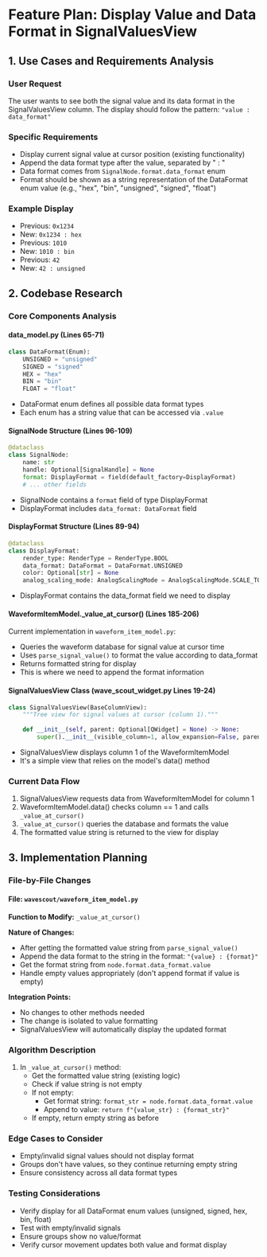 # Feature Plan: Display Value and Data Format in SignalValuesView

## 1. Use Cases and Requirements Analysis

### User Request
The user wants to see both the signal value and its data format in the SignalValuesView column. The display should follow the pattern: `"value : data_format"`

### Specific Requirements
- Display current signal value at cursor position (existing functionality)
- Append the data format type after the value, separated by " : "
- Data format comes from `SignalNode.format.data_format` enum
- Format should be shown as a string representation of the DataFormat enum value (e.g., "hex", "bin", "unsigned", "signed", "float")

### Example Display
- Previous: `0x1234`
- New: `0x1234 : hex`
- Previous: `1010`
- New: `1010 : bin`
- Previous: `42`
- New: `42 : unsigned`

## 2. Codebase Research

### Core Components Analysis

#### data_model.py (Lines 65-71)
```python
class DataFormat(Enum):
    UNSIGNED = "unsigned"
    SIGNED = "signed"
    HEX = "hex"
    BIN = "bin"
    FLOAT = "float"
```
- DataFormat enum defines all possible data format types
- Each enum has a string value that can be accessed via `.value`

#### SignalNode Structure (Lines 96-109)
```python
@dataclass
class SignalNode:
    name: str
    handle: Optional[SignalHandle] = None
    format: DisplayFormat = field(default_factory=DisplayFormat)
    # ... other fields
```
- SignalNode contains a `format` field of type DisplayFormat
- DisplayFormat includes `data_format: DataFormat` field

#### DisplayFormat Structure (Lines 89-94)
```python
@dataclass
class DisplayFormat:
    render_type: RenderType = RenderType.BOOL
    data_format: DataFormat = DataFormat.UNSIGNED
    color: Optional[str] = None
    analog_scaling_mode: AnalogScalingMode = AnalogScalingMode.SCALE_TO_ALL_DATA
```
- DisplayFormat contains the data_format field we need to display

#### WaveformItemModel._value_at_cursor() (Lines 185-206)
Current implementation in `waveform_item_model.py`:
- Queries the waveform database for signal value at cursor time
- Uses `parse_signal_value()` to format the value according to data_format
- Returns formatted string for display
- This is where we need to append the format information

#### SignalValuesView Class (wave_scout_widget.py Lines 19-24)
```python
class SignalValuesView(BaseColumnView):
    """Tree view for signal values at cursor (column 1)."""
    
    def __init__(self, parent: Optional[QWidget] = None) -> None:
        super().__init__(visible_column=1, allow_expansion=False, parent=parent)
```
- SignalValuesView displays column 1 of the WaveformItemModel
- It's a simple view that relies on the model's data() method

### Current Data Flow
1. SignalValuesView requests data from WaveformItemModel for column 1
2. WaveformItemModel.data() checks column == 1 and calls `_value_at_cursor()`
3. `_value_at_cursor()` queries the database and formats the value
4. The formatted value string is returned to the view for display

## 3. Implementation Planning

### File-by-File Changes

#### File: `wavescout/waveform_item_model.py`

**Function to Modify:** `_value_at_cursor()`

**Nature of Changes:**
- After getting the formatted value string from `parse_signal_value()`
- Append the data format to the string in the format: `"{value} : {format}"`
- Get the format string from `node.format.data_format.value`
- Handle empty values appropriately (don't append format if value is empty)

**Integration Points:**
- No changes to other methods needed
- The change is isolated to value formatting
- SignalValuesView will automatically display the updated format

### Algorithm Description

1. In `_value_at_cursor()` method:
   - Get the formatted value string (existing logic)
   - Check if value string is not empty
   - If not empty:
     - Get format string: `format_str = node.format.data_format.value`
     - Append to value: `return f"{value_str} : {format_str}"`
   - If empty, return empty string as before

### Edge Cases to Consider
- Empty/invalid signal values should not display format
- Groups don't have values, so they continue returning empty string
- Ensure consistency across all data format types

### Testing Considerations
- Verify display for all DataFormat enum values (unsigned, signed, hex, bin, float)
- Test with empty/invalid signals
- Ensure groups show no value/format
- Verify cursor movement updates both value and format display